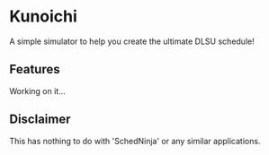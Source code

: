 # Kunoichi
A simple simulator to help you create the ultimate DLSU schedule!
## Features
Working on it...
## Disclaimer
This has nothing to do with 'SchedNinja' or any similar applications.
